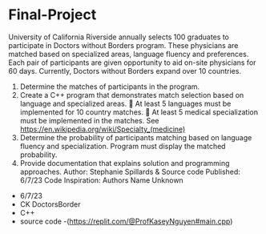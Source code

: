 # Final-Project
University of California Riverside annually selects 100 graduates to participate in Doctors without
Borders program. These physicians are matched based on specialized areas, language fluency and
preferences. Each pair of participants are given opportunity to aid on-site physicians for 60 days.
Currently, Doctors without Borders expand over 10 countries.
1. Determine the matches of participants in the program.
2. Create a C++ program that demonstrates match selection based on language and specialized
areas.
 At least 5 languages must be implemented for 10 country matches.
 At least 5 medical specialization must be implemented in the matches. See
https://en.wikipedia.org/wiki/Specialty_(medicine)
3. Determine the probability of participants matching based on language fluency and
specialization. Program must display the matched probability.
4. Provide documentation that explains solution and programming approaches.
Author: Stephanie Spillards & Source code
Published: 6/7/23
Code Inspiration:
Authors Name Unknown 
- 6/7/23
- CK DoctorsBorder
- C++
- source code
-(https://replit.com/@ProfKaseyNguyen#main.cpp)
